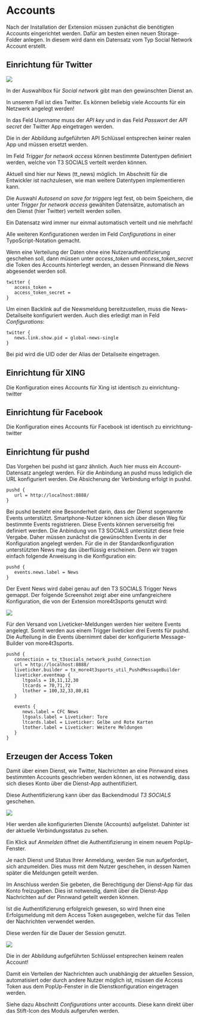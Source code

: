 Accounts
========

Nach der Installation der Extension müssen zunächst die benötigten Accounts eingerichtet werden. Dafür am besten einen neuen Storage-Folder anlegen. In diesem wird dann ein Datensatz vom Typ Social Network Account erstellt.

Einrichtung für Twitter
-----------------------

![](../Images/EditSocialRecordTwitter.png)

In der Auswahlbox für *Social network* gibt man den gewünschten Dienst an.

In unserem Fall ist dies Twitter. Es können beliebig viele Accounts für ein Netzwerk angelegt werden!

In das Feld *Username* muss der *API key* und in das Feld *Passwort* der *API secret* der Twitter App eingetragen werden.

Die in der Abbildung aufgeführten API Schlüssel entsprechen keiner realen App und müssen ersetzt werden.

Im Feld *Trigger for network access* können bestimmte Datentypen definiert werden, welche von T3 SOCIALS verteilt werden können.

Aktuell sind hier nur News (tt\_news) möglich. Im Abschnitt für die Entwickler ist nachzulesen, wie man weitere Datentypen implementieren kann.

Die Auswahl *Autosend on save for triggers* legt fest, ob beim Speichern, die unter *Trigger for network access* gewählten Datensätze, automatisch an den Dienst (hier Twitter) verteilt werden sollen.

Ein Datensatz wird immer nur einmal automatisch verteilt und nie mehrfach!

Alle weiteren Konfigurationen werden im Feld *Configurations* in einer TypoScript-Notation gemacht.

Wenn eine Verteilung der Daten ohne eine Nutzerauthentifizierung geschehen soll, dann müssen unter *access\_token* und *access\_token\_secret* die Token des Accounts hinterlegt werden, an dessen Pinnwand die News abgesendet werden soll.

~~~~ {.sourceCode .ts}
twitter {
   access_token = 
   access_token_secret =  
}
~~~~

Um einen Backlink auf die Newsmeldung bereitzustellen, muss die News-Detailseite konfiguriert werden. Auch dies erledigt man in Feld *Configurations*:

~~~~ {.sourceCode .ts}
twitter {
   news.link.show.pid = global-news-single
}
~~~~

Bei pid wird die UID oder der Alias der Detailseite eingetragen.

Einrichtung für XING
--------------------

Die Konfiguration eines Accounts für Xing ist identisch zu einrichtung-twitter

Einrichtung für Facebook
------------------------

Die Konfiguration eines Accounts für Facebook ist identisch zu einrichtung-twitter

Einrichtung für pushd
---------------------

Das Vorgehen bei pushd ist ganz ähnlich. Auch hier muss ein Account-Datensatz angelegt werden. Für die Anbindung an pushd muss lediglich die URL konfiguriert werden. Die Absicherung der Verbindung erfolgt in pushd.

~~~~ {.sourceCode .ts}
pushd {
   url = http://localhost:8888/
}
~~~~

Bei pushd besteht eine Besonderheit darin, dass der Dienst sogenannte Events unterstützt. Smartphone-Nutzer können sich über diesen Weg für bestimmte Events registrieren. Diese Events können serverseitig frei definiert werden. Die Anbindung von T3 SOCIALS unterstützt diese freie Vergabe. Daher müssen zunächst die gewünschten Events in der Konfiguration angelegt werden. Für die in der Standardkonfiguration unterstützten News mag das überflüssig erscheinen. Denn wir tragen einfach folgende Anweisung in die Konfiguration ein:

~~~~ {.sourceCode .ts}
pushd {
   events.news.label = News
}
~~~~

Der Event News wird dabei genau auf den T3 SOCIALS Trigger News gemappt. Der folgende Screenshot zeigt aber eine umfangreichere Konfiguration, die von der Extension more4t3sports genutzt wird:

![](../Images/EditSocialRecordLiveticker.png)

Für den Versand von Liveticker-Meldungen werden hier weitere Events angelegt. Somit werden aus einem Trigger liveticker drei Events für pushd. Die Aufteilung in die Events übernimmt dabei der konfigurierte Message-Builder von more4t3sports.

~~~~ {.sourceCode .ts}
pushd {
   connectioin = tx_t3socials_network_pushd_Connection
   url = http://localhost:8888/
   liveticker.builder = tx_more4t3sports_util_PushdMessageBuilder
   liveticker.eventmap {
      ltgoals = 10,11,12,30
      ltcards = 70,71,72
      ltother = 100,32,33,80,81
   }

   events {
      news.label = CFC News
      ltgoals.label = Liveticker: Tore 
      ltcards.label = Liveticker: Gelbe und Rote Karten
      ltother.label = Liveticker: Weitere Meldungen
   }
}
~~~~

Erzeugen der Access Token
-------------------------

Damit über einen Dienst, wie Twitter, Nachrichten an eine Pinnwand eines bestimmten Accounts geschrieben werden können, ist es notwendig, dass sich dieses Konto über die Dienst-App authentifiziert.

Diese Authentifizierung kann über das Backendmodul *T3 SOCIALS* geschehen.

![](../Images/ModNetworkTrigger.png)

Hier werden alle konfigurierten Dienste (Accounts) aufgelistet. Dahinter ist der aktuelle Verbindungsstatus zu sehen.

Ein Klick auf *Anmelden* öffnet die Authentifizierung in einem neuem PopUp-Fenster.

Je nach Dienst und Status Ihrer Anmeldung, werden Sie nun aufgefordert, sich anzumelden. Dies muss mit dem Nutzer geschehen, in dessen Namen später die Meldungen geteilt werden.

Im Anschluss werden Sie gebeten, die Berechtigung der Dienst-App für das Konto freizugeben. Dies ist notwendig, damit über die Dienst-App Nachrichten auf der Pinnwand geteilt werden können.

Ist die Authentifizierung erfolgreich gewesen, so wird Ihnen eine Erfolgsmeldung mit dem Access Token ausgegeben, welche für das Teilen der Nachrichten verwendet werden.

Diese werden für die Dauer der Session genutzt.

![](../Images/PopupConnectionState.png)

Die in der Abbildung aufgeführten Schlüssel entsprechen keinem realen Account!

Damit ein Verteilen der Nachrichten auch unabhängig der aktuellen Session, automatisiert oder durch andere Nutzer möglich ist, müssen die Access Token aus dem PopUp-Fenster in die Dienstkonfiguration eingetragen werden.

Siehe dazu Abschnitt *Configurations* unter accounts. Diese kann direkt über das Stift-Icon des Moduls aufgerufen werden.
